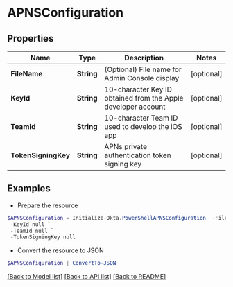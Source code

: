 # APNSConfiguration
## Properties

Name | Type | Description | Notes
------------ | ------------- | ------------- | -------------
**FileName** | **String** | (Optional) File name for Admin Console display | [optional] 
**KeyId** | **String** | 10-character Key ID obtained from the Apple developer account | [optional] 
**TeamId** | **String** | 10-character Team ID used to develop the iOS app | [optional] 
**TokenSigningKey** | **String** | APNs private authentication token signing key | [optional] 

## Examples

- Prepare the resource
```powershell
$APNSConfiguration = Initialize-Okta.PowerShellAPNSConfiguration  -FileName null `
 -KeyId null `
 -TeamId null `
 -TokenSigningKey null
```

- Convert the resource to JSON
```powershell
$APNSConfiguration | ConvertTo-JSON
```

[[Back to Model list]](../README.md#documentation-for-models) [[Back to API list]](../README.md#documentation-for-api-endpoints) [[Back to README]](../README.md)

